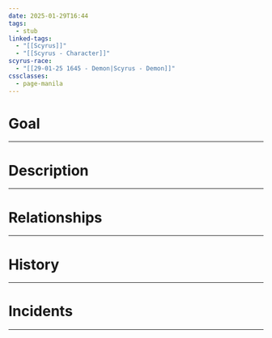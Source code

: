```yaml
---
date: 2025-01-29T16:44
tags:
  - stub
linked-tags:
  - "[[Scyrus]]"
  - "[[Scyrus - Character]]"
scyrus-race:
  - "[[29-01-25 1645 - Demon|Scyrus - Demon]]"
cssclasses:
  - page-manila
---
```

# Goal

***
# Description

***
# Relationships

***
# History

***
# Incidents

***
